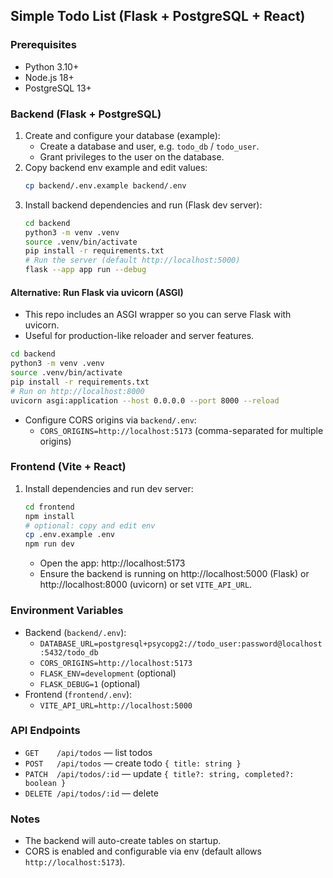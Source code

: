 ## Simple Todo List (Flask + PostgreSQL + React)

### Prerequisites
- Python 3.10+
- Node.js 18+
- PostgreSQL 13+

### Backend (Flask + PostgreSQL)
1. Create and configure your database (example):
   - Create a database and user, e.g. `todo_db` / `todo_user`.
   - Grant privileges to the user on the database.
2. Copy backend env example and edit values:
   ```bash
   cp backend/.env.example backend/.env
   ```
3. Install backend dependencies and run (Flask dev server):
   ```bash
   cd backend
   python3 -m venv .venv
   source .venv/bin/activate
   pip install -r requirements.txt
   # Run the server (default http://localhost:5000)
   flask --app app run --debug
   ```

#### Alternative: Run Flask via uvicorn (ASGI)
- This repo includes an ASGI wrapper so you can serve Flask with uvicorn.
- Useful for production-like reloader and server features.
```bash
cd backend
python3 -m venv .venv
source .venv/bin/activate
pip install -r requirements.txt
# Run on http://localhost:8000
uvicorn asgi:application --host 0.0.0.0 --port 8000 --reload
```

- Configure CORS origins via `backend/.env`:
  - `CORS_ORIGINS=http://localhost:5173` (comma-separated for multiple origins)

### Frontend (Vite + React)
1. Install dependencies and run dev server:
   ```bash
   cd frontend
   npm install
   # optional: copy and edit env
   cp .env.example .env
   npm run dev
   ```
   - Open the app: http://localhost:5173
   - Ensure the backend is running on http://localhost:5000 (Flask) or http://localhost:8000 (uvicorn) or set `VITE_API_URL`.

### Environment Variables
- Backend (`backend/.env`):
  - `DATABASE_URL=postgresql+psycopg2://todo_user:password@localhost:5432/todo_db`
  - `CORS_ORIGINS=http://localhost:5173`
  - `FLASK_ENV=development` (optional)
  - `FLASK_DEBUG=1` (optional)
- Frontend (`frontend/.env`):
  - `VITE_API_URL=http://localhost:5000`

### API Endpoints
- `GET    /api/todos` — list todos
- `POST   /api/todos` — create todo `{ title: string }`
- `PATCH  /api/todos/:id` — update `{ title?: string, completed?: boolean }`
- `DELETE /api/todos/:id` — delete

### Notes
- The backend will auto-create tables on startup.
- CORS is enabled and configurable via env (default allows `http://localhost:5173`).


